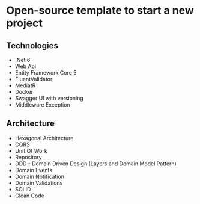 # Open-source template to start a new project

## Technologies
- .Net 6
- Web Api
- Entity Framework Core 5
- FluentValidator
- MediatR
- Docker
- Swagger UI with versioning
- Middleware Exception

## Architecture
- Hexagonal Architecture
- CQRS
- Unit Of Work
- Repository
- DDD - Domain Driven Design (Layers and Domain Model Pattern)
- Domain Events
- Domain Notification
- Domain Validations
- SOLID
- Clean Code
